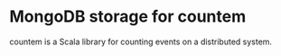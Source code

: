 MongoDB storage for countem 
=======

countem is a Scala library for counting events on a distributed system.

